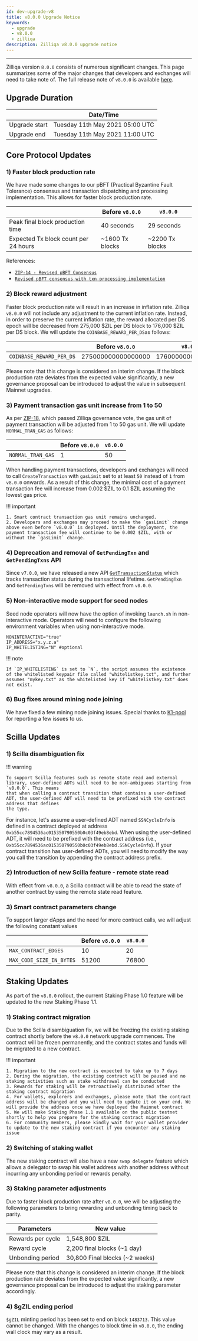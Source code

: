```yaml
---
id: dev-upgrade-v8
title: v8.0.0 Upgrade Notice
keywords:
  - upgrade
  - v8.0.0
  - zilliqa
description: Zilliqa v8.0.0 upgrade notice
---
```


---

Zilliqa version `8.0.0` consists of numerous significant changes. This page summarizes some of the major changes that developers and exchanges will need to take note of. The full release note of `v8.0.0` is available [here](https://github.com/Zilliqa/Zilliqa/releases/tag/v8.0.0).

## Upgrade Duration

|               | Date/Time                       |
| ------------- | ------------------------------- |
| Upgrade start | Tuesday 11th May 2021 05:00 UTC |
| Upgrade end   | Tuesday 11th May 2021 11:00 UTC |

## Core Protocol Updates

### 1) Faster block production rate

We have made some changes to our pBFT (Practical Byzantine Fault Tolerance) consensus and transaction dispatching and processing implementation. This allows for faster block production rate.

|                                      | Before `v8.0.0` | `v8.0.0`        |
| ------------------------------------ | --------------- | --------------- |
| Peak final block production time     | 40 seconds      | 29 seconds      |
| Expected Tx block count per 24 hours | ~1600 Tx blocks | ~2200 Tx blocks |

References:

- [`ZIP-14 - Revised pBFT Consensus`](https://github.com/Zilliqa/ZIP/blob/master/zips/zip-14.md)
- [`Revised pBFT consensus with txn processing implementation`](https://github.com/Zilliqa/Zilliqa/pull/2216)

### 2) Block reward adjustment

Faster block production rate will result in an increase in inflation rate. Zilliqa `v8.0.0` will not include any adjustment to the current inflation rate. Instead, in order to preserve the current inflation rate, the reward allocated per DS epoch will be decreased from 275,000 $ZIL per DS block to 176,000 $ZIL per DS block. We will update the `COINBASE_REWARD_PER_DS`as follows:

|                          | Before `v8.0.0`    | `v8.0.0`           |
| ------------------------ | ------------------ | ------------------ |
| `COINBASE_REWARD_PER_DS` | 275000000000000000 | 176000000000000000 |

Please note that this change is considered an interim change. If the block production rate deviates from the expected value significantly, a new governance proposal can be introduced to adjust the value in subsequent Mainnet upgrades.

### 3) Payment transaction gas unit increase from 1 to 50

As per [ZIP-18](https://github.com/Zilliqa/ZIP/blob/master/zips/zip-18.md), which passed Zilliqa governance vote, the gas unit of payment transaction will be adjusted from 1 to 50 gas unit. We will update `NORMAL_TRAN_GAS` as follows:

|                   | Before `v8.0.0` | `v8.0.0` |
| ----------------- | --------------- | -------- |
| `NORMAL_TRAN_GAS` | 1               | 50       |

When handling payment transactions, developers and exchanges will need to call `CreateTransaction` with `gasLimit` set to at least `50` instead of `1` from `v8.0.0` onwards. As a result of this change, the minimal cost of a payment transaction fee will increase from 0.002 $ZIL to 0.1 $ZIL assuming the lowest gas price.

!!! important

    1. Smart contract transaction gas unit remains unchanged.
    2. Developers and exchanges may proceed to make the `gasLimit` change above even before `v8.0.0` is deployed. Until the deployment, the payment transaction fee will continue to be 0.002 $ZIL, with or without the `gasLimit` change.

### 4) Deprecation and removal of `GetPendingTxn` and `GetPendingTxns` API

Since `v7.0.0`, we have released a new API [`GetTransactionStatus`](https://dev.zilliqa.com/docs/apis/api-transaction-get-transaction-status) which
tracks transaction status during the transactional lifetime. `GetPendingTxn` and `GetPendingTxns` will be removed with effect from `v8.0.0`.

### 5) Non-interactive mode support for seed nodes

Seed node operators will now have the option of invoking `launch.sh` in non-interactive mode. Operators will need to configure the following environment variables when using non-interactive mode.

```
NONINTERACTIVE="true"
IP_ADDRESS="x.y.z.a"
IP_WHITELISTING="N" #optional
```

!!! note

    If `IP_WHITELISTING` is set to `N`, the script assumes the existence of the whitelisted keypair file called "whitelistkey.txt", and further assumes "mykey.txt" as the whitelisted key if "whitelistkey.txt" does not exist.

### 6) Bug fixes around mining node joining

We have fixed a few mining node joining issues. Special thanks to [K1-pool](https://k1pool.com/pool/zil) for reporting a few issues to us.

## Scilla Updates

### 1) Scilla disambiguation fix

!!! warning

    To support Scilla features such as remote state read and external library, user-defined ADTs will need to be non-ambiguous starting from `v8.0.0`. This means
    that when calling a contract transition that contains a user-defined ADT, the user-defined ADT will need to be prefixed with the contract address that defines
    the type.

For instance, let's assume a user-defined ADT named `SSNCycleInfo` is defined in a contract deployed at address `0xb55cc7894536ac015350790550b0c03f49eb8ebd`. When using the user-defined ADT, it will need to be prefixed with the contract address (i.e., `0xb55cc7894536ac015350790550b0c03f49eb8ebd.SSNCycleInfo`). If your contract transition has user-defined ADTs, you will need to modify the way you call the transition by appending the contract address prefix.

### 2) Introduction of new Scilla feature - remote state read

With effect from `v8.0.0`, a Scilla contract will be able to read the state of another contract by using the remote state read feature.

### 3) Smart contract parameters change

To support larger dApps and the need for more contract calls, we will adjust the following constant values

|                          | Before `v8.0.0` | `v8.0.0` |
| ------------------------ | --------------- | -------- |
| `MAX_CONTRACT_EDGES`     | 10              | 20       |
| `MAX_CODE_SIZE_IN_BYTES` | 51200           | 76800    |

## Staking Updates

As part of the `v8.0.0` rollout, the current Staking Phase 1.0 feature will be updated to the new Staking Phase 1.1.

### 1) Staking contract migration

Due to the Scilla disambiguation fix, we will be freezing the existing staking contract shortly before the `v8.0.0` network upgrade commences. The contract will be frozen permanently, and the contract states and funds will be migrated to a new contract.

!!! important

    1. Migration to the new contract is expected to take up to 7 days
    2. During the migration, the existing contract will be paused and no staking activities such as stake withdrawal can be conducted
    3. Rewards for staking will be retroactively distributed after the staking contract migration
    4. For wallets, explorers and exchanges, please note that the contract address will be changed and you will need to update it on your end. We will provide the address once we have deployed the Mainnet contract
    5. We will make Staking Phase 1.1 available on the public testnet shortly to help you prepare for the staking contract migration
    6. For community members, please kindly wait for your wallet provider to update to the new staking contract if you encounter any staking issue

### 2) Switching of staking wallet

The new staking contract will also have a new `swap delegate` feature which allows a delegator to swap his wallet address with another address without incurring any unbonding period or rewards penalty.

### 3) Staking parameter adjustments

Due to faster block production rate after `v8.0.0`, we will be adjusting the following parameters to bring rewarding and unbonding timing back to parity.

| Parameters        | New value                      |
| ----------------- | ------------------------------ |
| Rewards per cycle | 1,548,800 $ZIL                 |
| Reward cycle      | 2,200 final blocks (~1 day)    |
| Unbonding period  | 30,800 Final blocks (~2 weeks) |

Please note that this change is considered an interim change. If the block production rate deviates from the expected value significantly, a new governance proposal can be introduced to adjust the staking parameter accordingly.

### 4) $gZIL ending period

`$gZIL` minting period has been set to end on block `1483713`. This value cannot be changed. With the changes to block time in `v8.0.0`, the ending wall clock may vary as a result.
